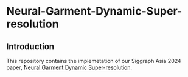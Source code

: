 # Neural-Garment-Dynamic-Super-resolution

## Introduction

This repository contains the implemetation of our Siggraph Asia 2024 paper, [Neural Garment Dynamic Super-resolution](https://github.com/MengZephyr/Neural-Garment-Dynamic-Super-resolution/blob/main/papers/GDSR_SIGA_2024.pdf).

